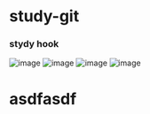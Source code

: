 # study-git

### stydy hook
![image](https://raw.githubusercontent.com/rbtyang/study-git/master/assets/yoy-time-all.png)
![image](https://raw.githubusercontent.com/rbtyang/study-git/master/assets/yoy-time-all.png)
![image](https://raw.githubusercontent.com/rbtyang/study-git/master/./assets/yoy-date-store.png)
![image](https://raw.githubusercontent.com/rbtyang/study-git/master/../../qweqwe/../qweqwe/asd/teqe.jpg)

# asdfasdf
